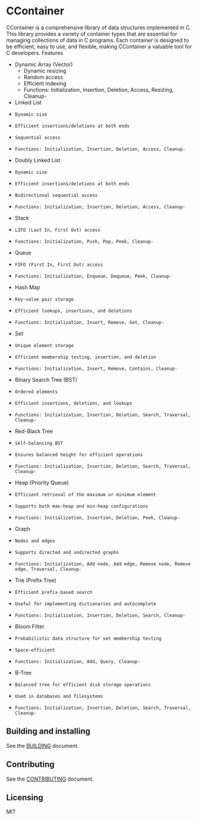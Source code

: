 # CContainer

CContainer is a comprehensive library of data structures implemented in C. This library provides a variety of container types that are essential for managing collections of data in C programs. Each container is designed to be efficient, easy to use, and flexible, making CContainer a valuable tool for C developers.
Features

- Dynamic Array (Vector)
    - Dynamic resizing
    - Random access
    - Efficient indexing
    - Functions: Initialization, Insertion, Deletion, Access, Resizing, Cleanup- 
- Linked List
-     Dynamic size
-     Efficient insertions/deletions at both ends
-     Sequential access
-     Functions: Initialization, Insertion, Deletion, Access, Cleanup- 
- Doubly Linked List
-     Dynamic size
-     Efficient insertions/deletions at both ends
-     Bidirectional sequential access
-     Functions: Initialization, Insertion, Deletion, Access, Cleanup- 
- Stack
-     LIFO (Last In, First Out) access
-     Functions: Initialization, Push, Pop, Peek, Cleanup- 
- Queue
-     FIFO (First In, First Out) access
-     Functions: Initialization, Enqueue, Dequeue, Peek, Cleanup- 
- Hash Map
-     Key-value pair storage
-     Efficient lookups, insertions, and deletions
-     Functions: Initialization, Insert, Remove, Get, Cleanup- 
- Set
-     Unique element storage
-     Efficient membership testing, insertion, and deletion
-     Functions: Initialization, Insert, Remove, Contains, Cleanup- 
- Binary Search Tree (BST)
-     Ordered elements
-     Efficient insertions, deletions, and lookups
-     Functions: Initialization, Insertion, Deletion, Search, Traversal, Cleanup- 
- Red-Black Tree
-     Self-balancing BST
-     Ensures balanced height for efficient operations
-     Functions: Initialization, Insertion, Deletion, Search, Traversal, Cleanup- 
- Heap (Priority Queue)
-     Efficient retrieval of the maximum or minimum element
-     Supports both max-heap and min-heap configurations
-     Functions: Initialization, Insertion, Deletion, Peek, Cleanup- 
- Graph
-     Nodes and edges
-     Supports directed and undirected graphs
-     Functions: Initialization, Add node, Add edge, Remove node, Remove edge, Traversal, Cleanup- 
- Trie (Prefix Tree)
-     Efficient prefix-based search
-     Useful for implementing dictionaries and autocomplete
-     Functions: Initialization, Insertion, Deletion, Search, Cleanup- 
- Bloom Filter
-     Probabilistic data structure for set membership testing
-     Space-efficient
-     Functions: Initialization, Add, Query, Cleanup- 
- B-Tree
-     Balanced tree for efficient disk storage operations
-     Used in databases and filesystems
-     Functions: Initialization, Insertion, Deletion, Search, Traversal, Cleanup- 

## Building and installing

See the [BUILDING](BUILDING.md) document.

## Contributing

See the [CONTRIBUTING](CONTRIBUTING.md) document.

## Licensing
MIT

